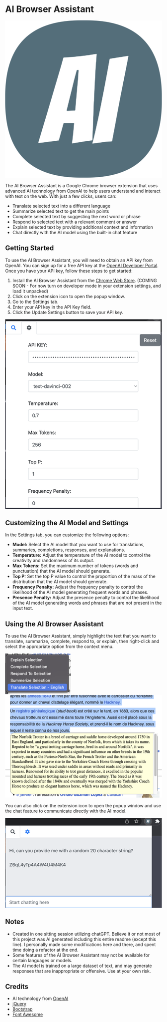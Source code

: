 # AI Browser Assistant
![Tooltip](./icon.png)

The AI Browser Assistant is a Google Chrome browser extension that uses advanced AI technology from OpenAI to help users understand and interact with text on the web. With just a few clicks, users can:

- Translate selected text into a different language
- Summarize selected text to get the main points
- Complete selected text by suggesting the next word or phrase
- Respond to selected text with a relevant comment or answer
- Explain selected text by providing additional context and information
- Chat directly with the AI model using the built-in chat feature

## Getting Started

To use the AI Browser Assistant, you will need to obtain an API key from OpenAI. You can sign up for a free API key at the [OpenAI Developer Portal](https://beta.openai.com/signup/). Once you have your API key, follow these steps to get started:

1. Install the AI Browser Assistant from the [Chrome Web Store](https://chrome.google.com/webstore/). (COMING SOON - For now turn on developer mode in your extension settings, and load it unpacked)
2. Click on the extension icon to open the popup window.
3. Go to the Settings tab.
4. Enter your API key in the API Key field.
5. Click the Update Settings button to save your API key.

![settings](./README_images/settings.png)

## Customizing the AI Model and Settings

In the Settings tab, you can customize the following options:

- **Model:** Select the AI model that you want to use for translations, summaries, completions, responses, and explanations.
- **Temperature:** Adjust the temperature of the AI model to control the creativity and randomness of its output.
- **Max Tokens:** Set the maximum number of tokens (words and punctuation) that the AI model should generate.
- **Top P:** Set the top P value to control the proportion of the mass of the distribution that the AI model should generate.
- **Frequency Penalty:** Adjust the frequency penalty to control the likelihood of the AI model generating frequent words and phrases.
- **Presence Penalty:** Adjust the presence penalty to control the likelihood of the AI model generating words and phrases that are not present in the input text.

## Using the AI Browser Assistant

To use the AI Browser Assistant, simply highlight the text that you want to translate, summarize, complete, respond to, or explain, then right-click and select the appropriate option from the context menu. 

![Context](./README_images/context.png)
![Tooltip](./README_images/tooltip.png)

You can also click on the extension icon to open the popup window and use the chat feature to communicate directly with the AI model.

![Chat](./README_images/chat.png)

## Notes
- Created in one sitting session utilizing chatGPT.  Believe it or not most of this project was AI generated including this entire readme (except this line).  I personally made some modifications here and there, and spent time doing a refactor at the end.
- Some features of the AI Browser Assistant may not be available for certain languages or models.
- The AI model is trained on a large dataset of text, and may generate responses that are inappropriate or offensive. Use at your own risk.

## Credits

- AI technology from [OpenAI](https://openai.com/)
- [jQuery](https://jquery.com/)
- [Bootstrap](https://getbootstrap.com/)
- [Font Awesome](https://fontawesome.com/)
